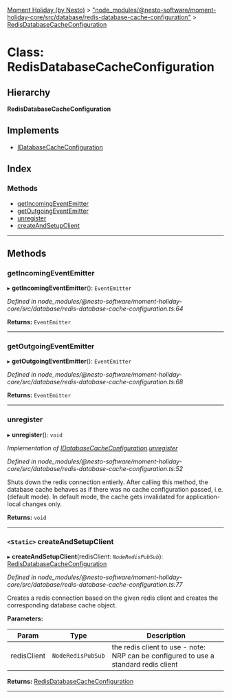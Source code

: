[Moment Holiday (by Nesto)](../README.md) > ["node_modules/@nesto-software/moment-holiday-core/src/database/redis-database-cache-configuration"](../modules/_node_modules__nesto_software_moment_holiday_core_src_database_redis_database_cache_configuration_.md) > [RedisDatabaseCacheConfiguration](../classes/_node_modules__nesto_software_moment_holiday_core_src_database_redis_database_cache_configuration_.redisdatabasecacheconfiguration.md)

# Class: RedisDatabaseCacheConfiguration

## Hierarchy

**RedisDatabaseCacheConfiguration**

## Implements

* [IDatabaseCacheConfiguration](../interfaces/_node_modules__nesto_software_moment_holiday_core_src_database_database_cache_configuration_interface_.idatabasecacheconfiguration.md)

## Index

### Methods

* [getIncomingEventEmitter](_node_modules__nesto_software_moment_holiday_core_src_database_redis_database_cache_configuration_.redisdatabasecacheconfiguration.md#getincomingeventemitter)
* [getOutgoingEventEmitter](_node_modules__nesto_software_moment_holiday_core_src_database_redis_database_cache_configuration_.redisdatabasecacheconfiguration.md#getoutgoingeventemitter)
* [unregister](_node_modules__nesto_software_moment_holiday_core_src_database_redis_database_cache_configuration_.redisdatabasecacheconfiguration.md#unregister)
* [createAndSetupClient](_node_modules__nesto_software_moment_holiday_core_src_database_redis_database_cache_configuration_.redisdatabasecacheconfiguration.md#createandsetupclient)

---

## Methods

<a id="getincomingeventemitter"></a>

###  getIncomingEventEmitter

▸ **getIncomingEventEmitter**(): `EventEmitter`

*Defined in node_modules/@nesto-software/moment-holiday-core/src/database/redis-database-cache-configuration.ts:64*

**Returns:** `EventEmitter`

___
<a id="getoutgoingeventemitter"></a>

###  getOutgoingEventEmitter

▸ **getOutgoingEventEmitter**(): `EventEmitter`

*Defined in node_modules/@nesto-software/moment-holiday-core/src/database/redis-database-cache-configuration.ts:68*

**Returns:** `EventEmitter`

___
<a id="unregister"></a>

###  unregister

▸ **unregister**(): `void`

*Implementation of [IDatabaseCacheConfiguration](../interfaces/_node_modules__nesto_software_moment_holiday_core_src_database_database_cache_configuration_interface_.idatabasecacheconfiguration.md).[unregister](../interfaces/_node_modules__nesto_software_moment_holiday_core_src_database_database_cache_configuration_interface_.idatabasecacheconfiguration.md#unregister)*

*Defined in node_modules/@nesto-software/moment-holiday-core/src/database/redis-database-cache-configuration.ts:52*

Shuts down the redis connection entierly. After calling this method, the database cache behaves as if there was no cache configuration passed, i.e. (default mode). In default mode, the cache gets invalidated for application-local changes only.

**Returns:** `void`

___
<a id="createandsetupclient"></a>

### `<Static>` createAndSetupClient

▸ **createAndSetupClient**(redisClient: *`NodeRedisPubSub`*): [RedisDatabaseCacheConfiguration](_node_modules__nesto_software_moment_holiday_core_src_database_redis_database_cache_configuration_.redisdatabasecacheconfiguration.md)

*Defined in node_modules/@nesto-software/moment-holiday-core/src/database/redis-database-cache-configuration.ts:77*

Creates a redis connection based on the given redis client and creates the corresponding database cache object.

**Parameters:**

| Param | Type | Description |
| ------ | ------ | ------ |
| redisClient | `NodeRedisPubSub` |  the redis client to use - note: NRP can be configured to use a standard redis client |

**Returns:** [RedisDatabaseCacheConfiguration](_node_modules__nesto_software_moment_holiday_core_src_database_redis_database_cache_configuration_.redisdatabasecacheconfiguration.md)

___

